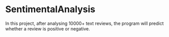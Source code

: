 # SentimentalAnalysis
In this project, after analysing 10000+ text reviews, the program will predict whether a review is positive or negative.  
